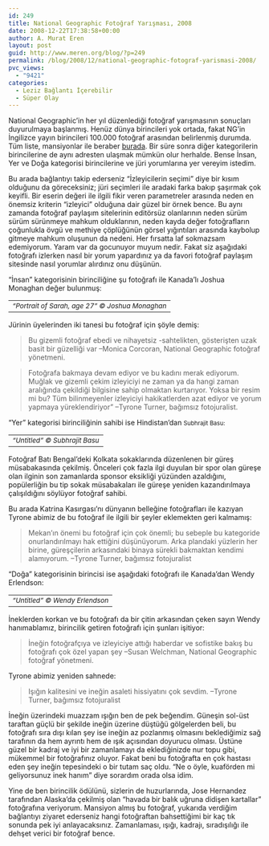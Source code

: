 ```yaml
---
id: 249
title: National Geographic Fotoğraf Yarışması, 2008
date: 2008-12-22T17:38:58+00:00
author: A. Murat Eren
layout: post
guid: http://www.meren.org/blog/?p=249
permalink: /blog/2008/12/national-geographic-fotograf-yarismasi-2008/
pvc_views:
  - "9421"
categories:
  - Leziz Bağlantı İçerebilir
  - Süper Olay
---
```

National Geographic&#8217;in her yıl düzenlediği fotoğraf yarışmasının sonuçları duyurulmaya başlanmış. Henüz dünya birincileri yok ortada, fakat NG&#8217;in İngilizce yayın birincileri 100.000 fotoğraf arasından belirlenmiş durumda. Tüm liste, mansiyonlar ile beraber [burada](http://ngm.nationalgeographic.com/photo-contest/2008-winners). Bir süre sonra diğer kategorilerin birincilerine de aynı adresten ulaşmak mümkün olur herhalde. Bense İnsan, Yer ve Doğa kategorisi birincilerine ve jüri yorumlarına yer vereyim istedim.

Bu arada bağlantıyı takip ederseniz &#8220;İzleyicilerin seçimi&#8221; diye bir kısım olduğunu da göreceksiniz; jüri seçimleri ile aradaki farka bakıp şaşırmak çok keyifli. Bir eserin değeri ile ilgili fikir veren parametreler arasında neden en önemsiz kriterin &#8220;izleyici&#8221; olduğuna dair güzel bir örnek bence. Bu aynı zamanda fotoğraf paylaşım sitelerinin editörsüz olanlarının neden sürüm sürüm sürünmeye mahkum olduklarının, neden kayda değer fotoğrafların çoğunlukla övgü ve methiye çöplüğünün görsel yığıntıları arasında kaybolup gitmeye mahkum oluşunun da nedeni. Her fırsatta laf sokmazsam edemiyorum. Yaram var da gocunuyor muyum nedir. Fakat siz aşağıdaki fotoğrafı izlerken nasıl bir yorum yapardınız ya da favori fotoğraf paylaşım sitesinde nasıl yorumlar alırdınız onu düşünün.

&#8220;İnsan&#8221; kategorisinin birinciliğine şu fotoğrafı ile Kanada&#8217;lı Joshua Monaghan değer bulunmuş:

<table border="0" width="100%">
  <tr>
    <td align="center">
      <img src="{{ site.baseurl }}/images/national-geographic-fotograf-yarismasi-2008-NG-2008-people_winner-prortrait_of_sarah_age_27-Joshua_Monaghan.jpg" alt="" /><br /> <em><small>&#8220;Portrait of Sarah, age 27&#8221; © Joshua Monaghan</small></em>
    </td>
  </tr>
</table>

Jürinin üyelerinden iki tanesi bu fotoğraf için şöyle demiş:

> Bu gizemli fotoğraf ebedi ve nihayetsiz -sahtelikten, gösterişten uzak basit bir güzelliği var &#8211;Monica Corcoran, National Geographic fotoğraf yönetmeni.

> Fotoğrafa bakmaya devam ediyor ve bu kadını merak ediyorum. Muğlak ve gizemli çekim izleyiciyi ne zaman ya da hangi zaman aralığında çekildiği bilgisine sahip olmaktan kurtarıyor. Yoksa bir resim mi bu? Tüm bilinmeyenler izleyiciyi hakikatlerden azat ediyor ve yorum yapmaya yüreklendiriyor&#8221; &#8211;Tyrone Turner, bağımsız fotojuralist.

&#8220;Yer&#8221; kategorisi birinciliğinin sahibi ise Hindistan&#8217;dan <small>Subhrajit Basu:</small>

<table border="0" width="100%">
  <tr>
    <td align="center">
      <img src="{{ site.baseurl }}/images/national-geographic-fotograf-yarismasi-2008-NG-2008-places_winner-Untitled-Sabhrajit_Basu.jpg" alt="" /><br /> <em><small>&#8220;Untitled&#8221; © Subhrajit Basu</small></em>
    </td>
  </tr>
</table>

Fotoğraf Batı Bengal&#8217;deki Kolkata sokaklarında düzenlenen bir güreş müsabakasında çekilmiş. Önceleri çok fazla ilgi duyulan bir spor olan güreşe olan ilginin son zamanlarda sponsor eksikliği yüzünden azaldığını, popülerliğin bu tip sokak müsabakaları ile güreşe yeniden kazandırılmaya çalışıldığını söylüyor fotoğraf sahibi.

Bu arada Katrina Kasırgası&#8217;nı dünyanın belleğine fotoğrafları ile kazıyan Tyrone abimiz de bu fotoğraf ile ilgili bir şeyler eklemekten geri kalmamış:

> Mekan&#8217;ın önemi bu fotoğraf için çok önemli; bu sebeple bu kategoride onurlandırılmayı hak ettiğini düşünüyorum. Arka plandaki yüzlerin her birine, güreşçilerin arkasındaki binaya sürekli bakmaktan kendimi alamıyorum. &#8211;Tyrone Turner, bağımsız fotojuralist

&#8220;Doğa&#8221; kategorisinin birincisi ise aşağıdaki fotoğrafı ile Kanada&#8217;dan Wendy Erlendson:

<table border="0" width="100%">
  <tr>
    <td align="center">
      <img src="{{ site.baseurl }}/images/national-geographic-fotograf-yarismasi-2008-NG-2008-nature_winner-Untitled%28Cow%29-Wendy_Erlendson.jpg" alt="" /><br /> <em><small>&#8220;Untitled&#8221; © Wendy Erlendson</small></em>
    </td>
  </tr>
</table>

İneklerden korkan ve bu fotoğrafı da bir çitin arkasından çeken sayın Wendy hanımablamız, birincilik getiren fotoğrafı için şunları işitiyor:

> İneğin fotoğrafçıya ve izleyiciye attığı haberdar ve sofistike bakış bu fotoğrafı çok özel yapan şey &#8211;Susan Welchman, National Geographic fotoğraf yönetmeni.

Tyrone abimiz yeniden sahnede:

> Işığın kalitesini ve ineğin asaleti hissiyatını çok sevdim. &#8211;Tyrone Turner, bağımsız fotojuralist

İneğin üzerindeki muazzam ışığın ben de pek beğendim. Güneşin sol-üst taraftan güçlü bir şekilde ineğin üzerine düştüğü gölgelerden beli, bu fotoğrafı sıra dışı kılan şey ise ineğin az pozlanmış olmasını beklediğimiz sağ tarafının da hem ayrıntı hem de ışık açısından doyurucu olması. Üstüne güzel bir kadraj ve iyi bir zamanlamayı da eklediğinizde nur topu gibi, mükemmel bir fotoğrafınız oluyor. Fakat beni bu fotoğrafta en çok hastası eden şey ineğin tepesindeki o bir tutam saç oldu. &#8220;Ne o öyle, kuaförden mi geliyorsunuz inek hanım&#8221; diye sorardım orada olsa idim.

Yine de ben birincilik ödülünü, sizlerin de huzurlarında, Jose Hernandez tarafından Alaska&#8217;da çekilmiş olan &#8220;havada bir balık uğruna didişen kartallar&#8221; fotoğrafına veriyorum. Mansiyon almış bu fotoğraf, yukarıda verdiğim bağlantıyı ziyaret ederseniz hangi fotoğraftan bahsettiğimi bir kaç tık sonunda pek iyi anlayacaksınız. Zamanlaması, ışığı, kadrajı, sıradışılığı ile dehşet verici bir fotoğraf bence.
